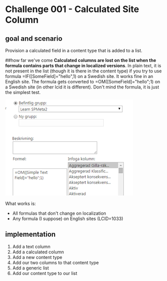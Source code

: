 # Challenge 001 - Calculated Site Column

## goal and scenario
Provision a calculated field in a content type that is added to a list.

##how far we've come
**Calculated columns are lost on the list when the formula contains parts that change in localized versions**. In plain text, it is not present in the list (though it is there in the content type) if you try to use formula =IF([SomeField]="hello",1) on a Swedish site. It works fine in an English site. The formula gets converted to =OM([SomeField]="hello";1) on a Swedish site (in other lcid it is different). Don't mind the formula, it is just the simplest test. 

![Swedish formula](swedish-formula.png?raw=true)

What works is:
- All formulas that don't change on localization
- Any formula (I suppose) on English sites (LCID=1033)


## implementation
1. Add a text column
2. Add a calculated column
3. Add a new content type
4. Add our two columns to that content type
5. Add a generic list
6. Add our content type to our list
